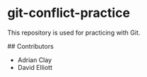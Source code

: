 # git-conflict-practice

This repository is used for practicing with Git.


## Contributors

* Adrian Clay
* David Elliott
